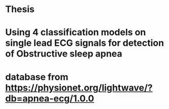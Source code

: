 # Thesis
# Using 4 classification models on single lead ECG signals for detection of Obstructive sleep apnea 
# database from https://physionet.org/lightwave/?db=apnea-ecg/1.0.0 
